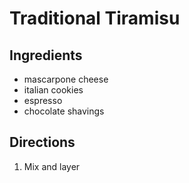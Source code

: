 # Traditional Tiramisu
## Ingredients
- mascarpone cheese
- italian cookies
- espresso
- chocolate shavings

## Directions
1. Mix and layer
